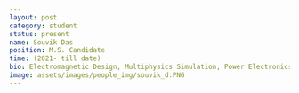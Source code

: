 ```yaml
---
layout: post
category: student
status: present
name: Souvik Das
position: M.S. Candidate
time: (2021- till date)
bio: Electromagnetic Design, Multiphysics Simulation, Power Electronics and Control
image: assets/images/people_img/souvik_d.PNG
---
```

